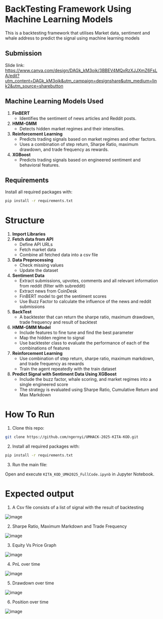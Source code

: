 # BackTesting Framework Using Machine Learning Models
This is a backtesting framework that utilises Market data, sentiment and whale address to predict the signal using machine learning models 

## Submission
Slide link: https://www.canva.com/design/DAGk_kM3oik/3BBEV4MQxRzXJJXmZ6FsLA/edit?utm_content=DAGk_kM3oik&utm_campaign=designshare&utm_medium=link2&utm_source=sharebutton
## Machine Learning Models Used

1. **FinBERT**
   - Identifies the sentiment of news articles and Reddit posts.
2. **HMM-GMM**
   - Detects hidden market regimes and their intensities.
3. **Reinforcement Learning**
   - Predicts trading signals based on market regimes and other factors.
   - Uses a combination of step return, Sharpe Ratio, maximum drawdown, and trade frequency as rewards.
4. **XGBoost**
   - Predicts trading signals based on engineered sentiment and behavioral features.


## Requirements

Install all required packages with:

```bash
pip install -r requirements.txt
```

# Structure
1. **Import Libraries**
2. **Fetch data from API**
   - Define API URLs
   - Fetch market data
   - Combine all fetched data into a csv file
3. **Data Preprocessing**
   - Check missing values
   - Update the dataset
4. **Sentiment Data**
   - Extract submissions, upvotes, comments and all relevant information from reddit (filter with subreddit)
   - Extract news from CoinDesk
   - FinBERT model to get the sentiment scores
   - Use Buzz Factor to calculate the influence of the news and reddit submissions
5. **BackTest**
   - A backtester that can return the sharpe ratio, maximum drawdown, trade frequency and result of backtest
6. **HMM-GMM Model**
   - Include features to fine tune and find the best parameter
   - Map the hidden regime to signal
   - Use backtester class to evaluate the performance of each of the combinations of features
7. **Reinforcement Learning**
   - Use combination of step return, sharpe ratio, maximum markdown, and trade frequency as rewards
   - Train the agent repeatedly with the train dataset
8. **Predict Signal with Sentiment Data Using XGBoost**
   - Include the buzz factor, whale scoring, and market regimes into a single engineered score
   - The strategy is evaluated using Sharpe Ratio, Cumulative Return and Max Markdown
     
# How To Run
1. Clone this repo:
```bash
git clone https://github.com/ngernyi/UMHACK-2025-KITA-KOD.git
```

2. Install all required packages with:

```bash
pip install -r requirements.txt
```

3. Run the main file:

Open and execute `KITA_KOD_UMH2025_FullCode.ipynb` in Jupyter Notebook.

# Expected output
1. A Csv file consists of a list of signal with the result of backtesting
   
![image](https://github.com/user-attachments/assets/8e88ecd0-d6e6-4a16-9f21-d9418328f222)

2. Sharpe Ratio, Maximum Markdown and Trade Frequency
   
![image](https://github.com/user-attachments/assets/d00143a4-556e-4a13-9778-b0d7c5267455)

3. Equity Vs Price Graph
   
![image](https://github.com/user-attachments/assets/3f9acc09-3aca-4ba8-a6a8-9c6ff6869b3c)

4. PnL over time
   
![image](https://github.com/user-attachments/assets/1efc29d0-9f0e-4223-8f02-41eb02e90457)

5. Drawdown over time
    
![image](https://github.com/user-attachments/assets/03273e35-a756-4577-a4aa-7aa383e8d251)

6. Position over time
    
![image](https://github.com/user-attachments/assets/f30d94f3-b658-4002-ab77-9f57b4570cd3)

